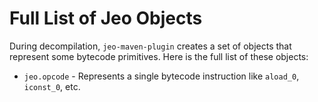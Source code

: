 # Full List of Jeo Objects

During decompilation, `jeo-maven-plugin` creates a set of objects that represent
some bytecode primitives. Here is the full list of these objects:

- `jeo.opcode` - Represents a single bytecode instruction
  like `aload_0`, `iconst_0`, etc.